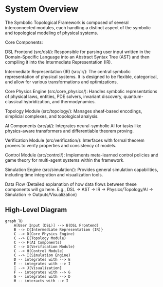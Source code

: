 # System Overview

The Symbolic Topological Framework is composed of several interconnected modules, each handling a distinct aspect of the symbolic and topological modeling of physical systems.

Core Components:

DSL Frontend (src/dsl/): Responsible for parsing user input written in the Domain-Specific Language into an Abstract Syntax Tree (AST) and then compiling it into the Intermediate Representation (IR).

Intermediate Representation (IR) (src/ir/): The central symbolic representation of physical systems. It is designed to be flexible, categorical, and allow for various transformations and optimizations.

Core Physics Engine (src/core_physics/): Handles symbolic representations of physical laws, entities, PDE solvers, invariant discovery, quantum-classical hybridization, and thermodynamics.

Topology Module (src/topology/): Manages sheaf-based encodings, simplicial complexes, and topological analysis.

AI Components (src/ai/): Integrates neural-symbolic AI for tasks like physics-aware transformers and differentiable theorem proving.

Verification Module (src/verification/): Interfaces with formal theorem provers to verify properties and consistency of models.

Control Module (src/control/): Implements meta-learned control policies and game theory for multi-agent systems within the framework.

Simulation Engine (src/simulation/): Provides general simulation capabilities, including time integration and visualization tools.

Data Flow
(Detailed explanation of how data flows between these components will go here. E.g., DSL -> AST -> IR -> Physics/Topology/AI -> Simulation -> Outputs/Visualization)



## High-Level Diagram

```mermaid
graph TD
    A[User Input (DSL)] --> B(DSL Frontend)
    B --> C{Intermediate Representation (IR)}
    C --> D(Core Physics Engine)
    C --> E(Topology Module)
    C --> F(AI Components)
    C --> G(Verification Module)
    C --> H(Control Module)
    C --> I(Simulation Engine)
    D -- integrates with --> E
    E -- integrates with --> I
    I --> J[Visualization]
    F -- integrates with --> G
    G -- integrates with --> D
    H -- interacts with --> I
